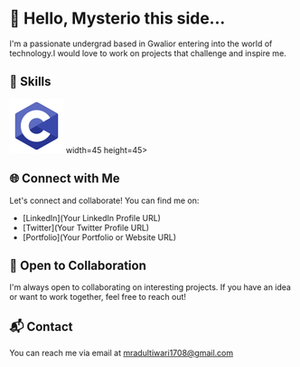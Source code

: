 
  # 👋 Hello, Mysterio this side...

I'm a passionate undergrad based in Gwalior entering into the world of technology.I would love to  work on projects that challenge and inspire me.

## 🚀 Skills

 <p align="left">
<img src=https://github.com/Mysterio-17/Mysterio-17/blob/main/c.png> width=45 height=45></img>




## 🌐 Connect with Me

Let's connect and collaborate! You can find me on:

- [LinkedIn](Your LinkedIn Profile URL)
- [Twitter](Your Twitter Profile URL)
- [Portfolio](Your Portfolio or Website URL)

## 🤝 Open to Collaboration

I'm always open to collaborating on interesting projects. If you have an idea or want to work together, feel free to reach out!

## 📬 Contact

You can reach me via email at mradultiwari1708@gmail.com
